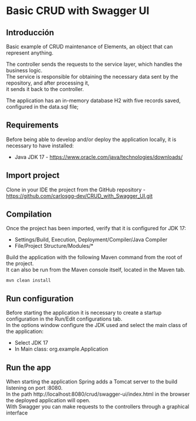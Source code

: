 # Basic CRUD with Swagger UI

## Introducción
Basic example of CRUD maintenance of Elements, an object that can represent anything.  

The controller sends the requests to the service layer, which handles the business logic.  
The service is responsible for obtaining the necessary data sent by the repository, and after processing it,  
it sends it back to the controller.

The application has an in-memory database H2 with five records saved, configured in the data.sql file;

## Requirements
Before being able to develop and/or deploy the application locally, it is necessary to have installed:

- Java JDK 17 - https://www.oracle.com/java/technologies/downloads/

## Import project
Clone in your IDE the project from the GitHub repository - https://github.com/carlosgg-dev/CRUD_with_Swagger_UI.git

## Compilation
Once the project has been imported, verify that it is configured for JDK 17:
- Settings/Build, Execution, Deployment/Compiler/Java Compiler
- File/Project Structure/Modules/*

Build the application with the following Maven command from the root of the project.  
It can also be run from the Maven console itself, located in the Maven tab.
```
mvn clean install
```

## Run configuration
Before starting the application it is necessary to create a startup configuration in the Run/Edit configurations tab.  
In the options window configure the JDK used and select the main class of the application:
- Select JDK 17
- In Main class: org.example.Application

## Run the app
When starting the application Spring adds a Tomcat server to the build listening on port :8080.  
In the path http://localhost:8080/crud/swagger-ui/index.html in the browser the deployed application will open.  
With Swagger you can make requests to the controllers through a graphical interface
